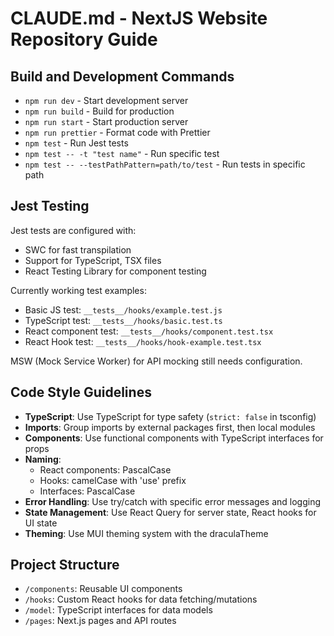 # CLAUDE.md - NextJS Website Repository Guide

## Build and Development Commands

- `npm run dev` - Start development server
- `npm run build` - Build for production
- `npm run start` - Start production server
- `npm run prettier` - Format code with Prettier
- `npm test` - Run Jest tests
- `npm test -- -t "test name"` - Run specific test
- `npm test -- --testPathPattern=path/to/test` - Run tests in specific path

## Jest Testing

Jest tests are configured with:
- SWC for fast transpilation
- Support for TypeScript, TSX files
- React Testing Library for component testing

Currently working test examples:
- Basic JS test: `__tests__/hooks/example.test.js`
- TypeScript test: `__tests__/hooks/basic.test.ts`
- React component test: `__tests__/hooks/component.test.tsx`
- React Hook test: `__tests__/hooks/hook-example.test.tsx`

MSW (Mock Service Worker) for API mocking still needs configuration.

## Code Style Guidelines

- **TypeScript**: Use TypeScript for type safety (`strict: false` in tsconfig)
- **Imports**: Group imports by external packages first, then local modules
- **Components**: Use functional components with TypeScript interfaces for props
- **Naming**:
  - React components: PascalCase
  - Hooks: camelCase with 'use' prefix
  - Interfaces: PascalCase
- **Error Handling**: Use try/catch with specific error messages and logging
- **State Management**: Use React Query for server state, React hooks for UI state
- **Theming**: Use MUI theming system with the draculaTheme

## Project Structure

- `/components`: Reusable UI components
- `/hooks`: Custom React hooks for data fetching/mutations
- `/model`: TypeScript interfaces for data models
- `/pages`: Next.js pages and API routes
